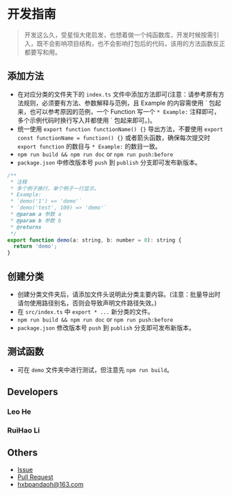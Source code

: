 # 开发指南

> 开发这么久，受星恒大佬启发，也想着做一个纯函数库，开发时候按需引入，既不会影响项目结构，也不会影响打包后的代码，该用的方法函数反正都要写和用。

## 添加方法

* 在对应分类的文件夹下的 `index.ts` 文件中添加方法即可(注意：请参考原有方法规则，必须要有方法、参数解释与范例，且 Example 的内容需使用 \` 包起来，也可以参考原因的范例，一个 Function 写一个 `* Example:` 注释即可，多个示例代码时换行写入并都使用 \` 包起来即可。)。
* 统一使用 `export function functionName() {}` 导出方法，不要使用 `export const functionName = function() {}` 或者箭头函数，确保每次提交时 `export function` 的数目与 `* Example:` 的数目一致。
* `npm run build && npm run doc` or `npm run push:before`
* `package.json` 中修改版本号 `push` 到 `publish` 分支即可发布新版本。

```javascript
/**
 * 注释
 * 多个例子换行，单个例子一行显示。
 * Example:
 * `demo('1') => 'demo'`
 * `demo('test', 100) => 'demo'`
 * @param a 参数 a
 * @param b 参数 b
 * @returns
 */
export function demo(a: string, b: number = 0): string {
  return 'demo';
}
```

## 创建分类

* 创建分类文件夹后，请添加文件头说明此分类主要内容。(注意：批量导出时请勿使用路径别名，否则会导致声明文件路径失效。)
* 在 `src/index.ts` 中 `export * ...` 新分类的文件。
* `npm run build && npm run doc` or `npm run push:before`
* `package.json` 修改版本号 `push` 到 `publish` 分支即可发布新版本。

## 测试函数

* 可在 `demo` 文件夹中进行测试，但注意先 `npm run build`。

## Developers

### Leo He
### RuiHao Li

## Others

* [Issue](https://github.com/pandaoh/js-xxx/issues)
* [Pull Request](https://github.com/pandaoh/js-xxx/pulls)
* [hxbpandaoh@163.com](mailto:hxbpandaoh@163.com)
